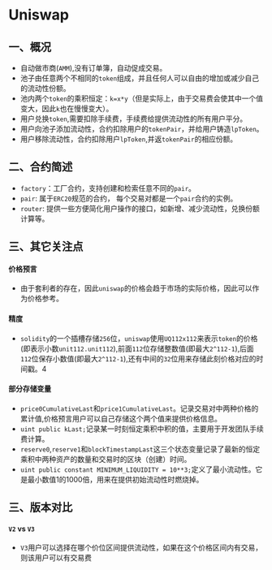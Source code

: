 # Uniswap

## 一、概况
* 自动做市商(`AMM`),没有订单簿，自动促成交易。
* 池子由任意两个不相同的`token`组成，并且任何人可以自由的增加或减少自己的流动性份额。
* 池内两个`token`的乘积恒定：`k=x*y`（但是实际上，由于交易费会使其中一个值变大，因此`k`也在慢慢变大）。
* 用户兑换`token`,需要扣除手续费，手续费给提供流动性的所有用户平分。
* 用户向池子添加流动性，合约扣除用户的`tokenPair`，并给用户铸造`lpToken`。
* 用户移除流动性，合约扣除用户`lpToken`,并返`tokenPair`的相应份额。

## 二、合约简述
* `factory`：工厂合约，支持创建和检索任意不同的`pair`。
* `pair`: 属于`ERC20`规范的合约， 每个交易对都是一个`pair`合约的实例。
* `router`:  提供一些方便简化用户操作的接口，如新增、减少流动性，兑换份额计算等。

## 三、其它关注点
#### 价格预言
* 由于套利者的存在，因此`uniswap`的价格会趋于市场的实际价格，因此可以作为价格参考。
#### 精度
* `solidity`的一个插槽存储`256`位，`uniswap`使用`UQ112x112`来表示`token`的价格(即表示小数`unit112.unit112`),前面`112`位存储整数值(即最大`2^112-1`),后面`112`位保存小数值(即最大`2^112-1`),还有中间的`32`位用来存储此刻价格对应的时间戳。4

#### 部分存储变量
* `price0CumulativeLast`和`price1CumulativeLast`。记录交易对中两种价格的累计值,价格预言用户可以自己存储这个两个值来提供价格信息。
* `uint public kLast;`记录某一时刻恒定乘积中积的值，主要用于开发团队手续费计算。
* `reserve0`,`reserve1`和`blockTimestampLast`这三个状态变量记录了最新的恒定乘积中两种资产的数量和交易时的区块（创建）时间。
* `uint public constant MINIMUM_LIQUIDITY = 10**3;`定义了最小流动性。它是最小数值1的1000倍，用来在提供初始流动性时燃烧掉。

## 三、版本对比
#### `V2` vs `V3`
* `V3`用户可以选择在哪个价位区间提供流动性，如果在这个价格区间内有交易，则该用户可以有交易费